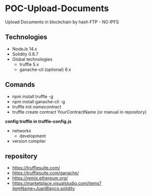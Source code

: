 # POC-Upload-Documents

Upload Documents in blockchain by hash FTP - NO IPFS

## Technologies

- NodeJs 14.x
- Solidity 0.8.7
- Global technologies
  - truffle 5.x
  - ganache-cli (optional) 6.x

## Comands

- npm install truffle -g
- npm install ganache-cli -g
- truffle init _namecontract_
- truffle create contract YourContractName (or manual in repository)

**config truffle in truffle-config.js**

- networks
  - development
- version compiler

## repository

- https://trufflesuite.com/
- https://trufflesuite.com/ganache/
- https://remix.ethereum.org/
- https://marketplace.visualstudio.com/items?itemName=JuanBlanco.solidity
